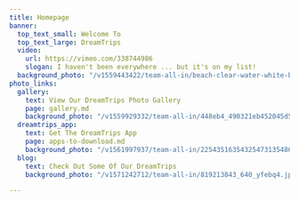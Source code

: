```yaml
---
title: Homepage
banner:
  top_text_small: Welcome To
  top_text_large: DreamTrips
  video:
    url: https://vimeo.com/338744986
    slogan: I haven't been everywhere ... but it's on my list!
  background_photo: "/v1559443422/team-all-in/beach-clear-water-white-boat.jpg"
photo_links:
  gallery:
    text: View Our DreamTrips Photo Gallery
    page: gallery.md
    background_photo: "/v1559929332/team-all-in/448eb4_490321eb452045d5a769e562a5e6ecc6_mv2_d_5312_2988_s_4_2.jpg"
  dreamtrips_app:
    text: Get The DreamTrips App
    page: apps-to-download.md
    background_photo: "/v1561997937/team-all-in/225435163543254731354861315384251-_mobile-phone-photo.jpg"
  blog:
    text: Check Out Some Of Our DreamTrips
    background_photo: "/v1571242712/team-all-in/819213843_640_yfebq4.jpg"

---
```

